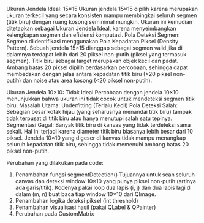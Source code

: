 Ukuran Jendela Ideal: 15×15
Ukuran jendela 15×15 dipilih karena merupakan ukuran terkecil yang secara konsisten mampu membingkai seluruh segmen (titik biru) dengan ruang kosong seminimal mungkin. Ukuran ini kemudian ditetapkan sebagai Ukuran Jendela Ideal, karena menyeimbangkan kelengkapan segmen dan efisiensi komputasi.
Pola Deteksi Segmen:
Segmen diidentifikasi menggunakan Pola Kepadatan Piksel (Density Pattern). Sebuah jendela 15×15 dianggap sebagai segmen valid jika di dalamnya terdapat lebih dari 20 piksel non-putih (piksel yang termasuk segmen). Titik biru sebagai target merupakan objek kecil dan padat. Ambang batas 20 piksel dipilih berdasarkan percobaan, sehingga dapat membedakan dengan jelas antara kepadatan titik biru (>20 piksel non-putih) dan noise atau area kosong (<20 piksel non-putih).

Ukuran Jendela 10×10: Tidak Ideal
Percobaan dengan jendela 10×10 menunjukkan bahwa ukuran ini tidak cocok untuk mendeteksi segmen titik biru.
Masalah Utama: Underfitting (Terlalu Kecil)
Pola Deteksi Salah:
Sebagian besar kotak hijau (yang seharusnya menandai titik biru) tampak tidak terpusat di titik biru atau hanya menutupi salah satu tepinya.
Segmentasi Gagal:
Banyak titik biru di kanvas yang tidak terdeteksi sama sekali.
Hal ini terjadi karena diameter titik biru biasanya lebih besar dari 10 piksel.
Jendela 10×10 yang digeser di kanvas tidak mampu menangkap seluruh kepadatan titik biru, sehingga tidak memenuhi ambang batas 20 piksel non-putih.

Perubahan yang dilakukan pada code:
1. Penambahan fungsi segmentDetection()
    Tujuannya untuk scan seluruh canvas dan deteksi window 10×10 yang punya piksel non-putih (artinya ada garis/titik). Kodenya pakai loop dua lapis (i, j) dan dua lapis lagi di dalam (m, n) buat baca tiap window 10×10 dari QImage.
2.  Penambahan logika deteksi piksel (int threshold)
3.  Penambahan visualisasi hasil (pakai QLabel & QPainter)
4.  Perubahan pada CustomMatrix